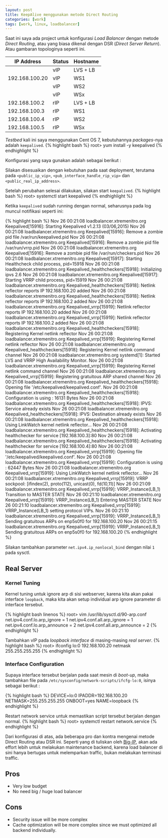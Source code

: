 ```yaml
---
layout: post
title: KeepAlive menggunakan metode Direct Routing
categories: [work]
tags: [work, linux, loadbalancer]
---
```


Saat ini saya ada project untuk konfigurasi *Load Balancer* dengan metode *Direct Routing*, atau yang biasa dikenal dengan DSR (*Direct Server Return*). Atau gambaran topologinya seperti ini.

|   IP Address  | Status | Hostname |
|---------------|--------|----------|
|               |  vIP   | LVS + LB |
|192.168.100.20 |  vIP   | WS1      |
|               |  vIP   | WS2      |
|               |  vIP   | WSx      |
|192.168.100.2  |  rIP   | LVS + LB |
|192.168.100.3  |  rIP   | WS1      |
|192.168.100.4  |  rIP   | WS2      |
|192.168.100.5  |  rIP   | WSx      |

<script src="https://gist.github.com/draskolnikova/8ccac12148ca9eea665d.js"></script>

*Testbed* kali ini saya menggunakan Cent OS 7, kebutuhannya *packages*-nya adalah `keepalived`.
{% highlight bash %}
root> yum install -y keepalived
{% endhighlight %}

Konfigurasi yang saya gunakan adalah sebagai berikut :

<script src="https://gist.github.com/draskolnikova/cee0e17dcd9bbdc66c6d.js"></script>

Silakan disesuaikan dengan kebutuhan pada saat deployment, terutama pada `<public_ip_vip>`, `<pub_interface_handle_rip_vip>` dan `<public_real_ip_address>`.

Setelah perubahan selesai dilakukan, silakan start `keepalived`.
{% highlight bash %}
root> systemctl start keepalived
{% endhighlight %}

Ketika `keepalived` sudah running dengan normal, seharusnya pada log muncul notifikasi seperti ini:

{% highlight bash %}
Nov 26 00:21:08 loadbalancer.xtremenitro.org Keepalived[15916]: Starting Keepalived v1.2.13 (03/06,2015)
Nov 26 00:21:08 loadbalancer.xtremenitro.org Keepalived[15916]: Remove a zombie pid file /var/run/keepalived.pid
Nov 26 00:21:08 loadbalancer.xtremenitro.org Keepalived[15916]: Remove a zombie pid file /var/run/vrrp.pid
Nov 26 00:21:08 loadbalancer.xtremenitro.org Keepalived[15916]: Remove a zombie pid file /var/run/checkers.pid
Nov 26 00:21:08 loadbalancer.xtremenitro.org Keepalived[15917]: Starting Healthcheck child process, pid=15918
Nov 26 00:21:08 loadbalancer.xtremenitro.org Keepalived_healthcheckers[15918]: Initializing ipvs 2.6
Nov 26 00:21:08 loadbalancer.xtremenitro.org Keepalived[15917]: Starting VRRP child process, pid=15919
Nov 26 00:21:08 loadbalancer.xtremenitro.org Keepalived_healthcheckers[15918]: Netlink reflector reports IP 192.168.100.20 added
Nov 26 00:21:08 loadbalancer.xtremenitro.org Keepalived_healthcheckers[15918]: Netlink reflector reports IP 192.168.100.2 added
Nov 26 00:21:08 loadbalancer.xtremenitro.org Keepalived_vrrp[15919]: Netlink reflector reports IP 192.168.100.20 added
Nov 26 00:21:08 loadbalancer.xtremenitro.org Keepalived_vrrp[15919]: Netlink reflector reports IP 192.168.100.2 added
Nov 26 00:21:08 loadbalancer.xtremenitro.org Keepalived_healthcheckers[15918]: Registering Kernel netlink reflector
Nov 26 00:21:08 loadbalancer.xtremenitro.org Keepalived_vrrp[15919]: Registering Kernel netlink reflector
Nov 26 00:21:08 loadbalancer.xtremenitro.org Keepalived_healthcheckers[15918]: Registering Kernel netlink command channel
Nov 26 00:21:08 loadbalancer.xtremenitro.org systemd[1]: Started LVS and VRRP High Availability Monitor.
Nov 26 00:21:08 loadbalancer.xtremenitro.org Keepalived_vrrp[15919]: Registering Kernel netlink command channel
Nov 26 00:21:08 loadbalancer.xtremenitro.org Keepalived_vrrp[15919]: Registering gratuitous ARP shared channel
Nov 26 00:21:08 loadbalancer.xtremenitro.org Keepalived_healthcheckers[15918]: Opening file '/etc/keepalived/keepalived.conf'.
Nov 26 00:21:08 loadbalancer.xtremenitro.org Keepalived_healthcheckers[15918]: Configuration is using : 16131 Bytes
Nov 26 00:21:08 loadbalancer.xtremenitro.org Keepalived_healthcheckers[15918]: IPVS: Service already exists
Nov 26 00:21:08 loadbalancer.xtremenitro.org Keepalived_healthcheckers[15918]: IPVS: Destination already exists
Nov 26 00:21:08 loadbalancer.xtremenitro.org Keepalived_healthcheckers[15918]: Using LinkWatch kernel netlink reflector...
Nov 26 00:21:08 loadbalancer.xtremenitro.org Keepalived_healthcheckers[15918]: Activating healthchecker for service [192.168.100.3]:80
Nov 26 00:21:08 loadbalancer.xtremenitro.org Keepalived_healthcheckers[15918]: Activating healthchecker for service [192.168.100.4]:80
Nov 26 00:21:08 loadbalancer.xtremenitro.org Keepalived_vrrp[15919]: Opening file '/etc/keepalived/keepalived.conf'.
Nov 26 00:21:08 loadbalancer.xtremenitro.org Keepalived_vrrp[15919]: Configuration is using : 62447 Bytes
Nov 26 00:21:08 loadbalancer.xtremenitro.org Keepalived_vrrp[15919]: Using LinkWatch kernel netlink reflector...
Nov 26 00:21:08 loadbalancer.xtremenitro.org Keepalived_vrrp[15919]: VRRP sockpool: [ifindex(2), proto(112), unicast(0), fd(10,11)]
Nov 26 00:21:09 loadbalancer.xtremenitro.org Keepalived_vrrp[15919]: VRRP_Instance(LB_1) Transition to MASTER STATE
Nov 26 00:21:10 loadbalancer.xtremenitro.org Keepalived_vrrp[15919]: VRRP_Instance(LB_1) Entering MASTER STATE
Nov 26 00:21:10 loadbalancer.xtremenitro.org Keepalived_vrrp[15919]: VRRP_Instance(LB_1) setting protocol VIPs.
Nov 26 00:21:10 loadbalancer.xtremenitro.org Keepalived_vrrp[15919]: VRRP_Instance(LB_1) Sending gratuitous ARPs on enp5s0f0 for 192.168.100.20
Nov 26 00:21:15 loadbalancer.xtremenitro.org Keepalived_vrrp[15919]: VRRP_Instance(LB_1) Sending gratuitous ARPs on enp5s0f0 for 192.168.100.20
{% endhighlight %}

Silakan tambahkan parameter `net.ipv4.ip_nonlocal_bind` dengan nilai `1` pada sysctl.

## Real Server

### Kernel Tuning

Kernel tuning untuk ignore arp di sisi webserver, karena kita akan pakai interface `loopback`, maka kita akan setup individual arp ignore parameter di interface tersebut.

{% highlight bash linenos %}
root> vim /usr/lib/sysctl.d/90-arp.conf
net.ipv4.conf.lo.arp_ignore = 1
net.ipv4.conf.all.arp_ignore = 1
net.ipv4.conf.lo.arp_announce = 2
net.ipv4.conf.all.arp_announce = 2
{% endhighlight %}

Tambahkan vIP pada *loopback interface* di masing-masing *real server*.
{% highlight bash %}
root> ifconfig lo:0 192.168.100.20 netmask 255.255.255.255
{% endhighlight %}

### Interface Configuration

Supaya interface tersebut berjalan pada saat mesin di *boot-up*, maka tambahkan file pada `/etc/sysconfig/network-scripts/ifcfg-lo:0`, isinya sebagai berikut :

{% highlight bash %}
DEVICE=lo:0
IPADDR=192.168.100.20
NETMASK=255.255.255.255
ONBOOT=yes
NAME=loopback
{% endhighlight %}

Restart network service untuk memastikan script tersebut berjalan dengan normal.
{% highlight bash %}
root> systemctl restart network.service
{% endhighlight %}

Dari konfigurasi di atas, ada beberapa pro dan kontra mengenai metode Direct Routing atau DSR ini. Seperti yang di tuliskan oleh [Big-IP](https://devcentral.f5.com/articles/the-disadvantages-of-dsr-direct-server-return), akan ada effort lebih untuk melakukan maintenance backend, karena load balancer di sini hanya bertugas untuk melemparkan traffic, bukan melakukan terminasi traffic.

## Pros
- Very low budget 
- No need big / huge load balancer

## Cons
- Security issue will be more complex
- Cache optimization will be more complex since we must optimized all backend individually.
